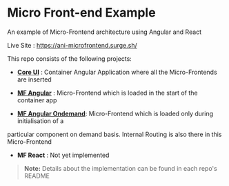 # Micro Front-end Example

An example of Micro-Frontend architecture using Angular and React

Live Site : https://ani-microfrontend.surge.sh/

This repo consists of the following projects:

- **[Core UI](https://github.com/AniruddhaSadhukhan/Micro-Frontend-Example/tree/main/core-ui#core-ui)** : Container Angular Application where all the Micro-Frontends are inserted

- **[MF Angular](https://github.com/AniruddhaSadhukhan/Micro-Frontend-Example/tree/main/mf-angular#angular-micro-frontend)** : Micro-Frontend which is loaded in the start of the container app

- **[MF Angular Ondemand](https://github.com/AniruddhaSadhukhan/Micro-Frontend-Example/tree/main/mf-angular-ondemand#angular-micro-frontend-ondemand-with-internal-routing)**: Micro-Frontend which is loaded only during initialisation of a

particular component on demand basis. Internal Routing is also there in this Micro-Frontend

- **MF React** : Not yet implemented

> **Note:** Details about the implementation can be found in each repo's README
